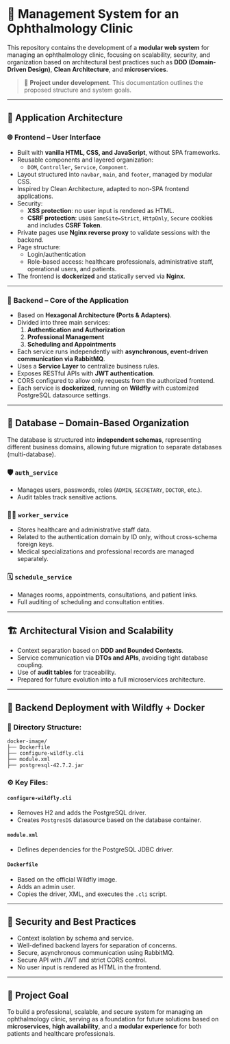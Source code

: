 # 🏥 Management System for an Ophthalmology Clinic

This repository contains the development of a **modular web system** for managing an ophthalmology clinic, focusing on scalability, security, and organization based on architectural best practices such as **DDD (Domain-Driven Design)**, **Clean Architecture**, and **microservices**.

> 🚧 **Project under development**. This documentation outlines the proposed structure and system goals.

---

## 🧱 Application Architecture

### 🌐 **Frontend – User Interface**

- Built with **vanilla HTML, CSS, and JavaScript**, without SPA frameworks.
- Reusable components and layered organization:
  - `DOM`, `Controller`, `Service`, `Component`.
- Layout structured into `navbar`, `main`, and `footer`, managed by modular CSS.
- Inspired by Clean Architecture, adapted to non-SPA frontend applications.
- Security:
  - **XSS protection**: no user input is rendered as HTML.
  - **CSRF protection**: uses `SameSite=Strict`, `HttpOnly`, `Secure` cookies and includes **CSRF Token**.
- Private pages use **Nginx reverse proxy** to validate sessions with the backend.
- Page structure:
  - Login/authentication
  - Role-based access: healthcare professionals, administrative staff, operational users, and patients.
- The frontend is **dockerized** and statically served via **Nginx**.

---

### 🧠 **Backend – Core of the Application**

- Based on **Hexagonal Architecture (Ports & Adapters)**.
- Divided into three main services:
  1. **Authentication and Authorization**
  2. **Professional Management**
  3. **Scheduling and Appointments**
- Each service runs independently with **asynchronous, event-driven communication via RabbitMQ**.
- Uses a **Service Layer** to centralize business rules.
- Exposes RESTful APIs with **JWT authentication**.
- CORS configured to allow only requests from the authorized frontend.
- Each service is **dockerized**, running on **Wildfly** with customized PostgreSQL datasource settings.

---

## 🧬 Database – Domain-Based Organization

The database is structured into **independent schemas**, representing different business domains, allowing future migration to separate databases (multi-database).

### 🛡️ `auth_service`
- Manages users, passwords, roles (`ADMIN`, `SECRETARY`, `DOCTOR`, etc.).
- Audit tables track sensitive actions.

### 🧑‍⚕️ `worker_service`
- Stores healthcare and administrative staff data.
- Related to the authentication domain by ID only, without cross-schema foreign keys.
- Medical specializations and professional records are managed separately.

### 🗓️ `schedule_service`
- Manages rooms, appointments, consultations, and patient links.
- Full auditing of scheduling and consultation entities.

---

## 🏗️ Architectural Vision and Scalability

- Context separation based on **DDD and Bounded Contexts**.
- Service communication via **DTOs and APIs**, avoiding tight database coupling.
- Use of **audit tables** for traceability.
- Prepared for future evolution into a full microservices architecture.

---

## 🐳 Backend Deployment with Wildfly + Docker

### 📁 Directory Structure:
```
docker-image/
├── Dockerfile
├── configure-wildfly.cli
├── module.xml
├── postgresql-42.7.2.jar
```

### ⚙️ Key Files:

#### `configure-wildfly.cli`
- Removes H2 and adds the PostgreSQL driver.
- Creates `PostgresDS` datasource based on the database container.

#### `module.xml`
- Defines dependencies for the PostgreSQL JDBC driver.

#### `Dockerfile`
- Based on the official Wildfly image.
- Adds an admin user.
- Copies the driver, XML, and executes the `.cli` script.

---

## 🔐 Security and Best Practices

- Context isolation by schema and service.
- Well-defined backend layers for separation of concerns.
- Secure, asynchronous communication using RabbitMQ.
- Secure API with JWT and strict CORS control.
- No user input is rendered as HTML in the frontend.

---

## 📌 Project Goal

To build a professional, scalable, and secure system for managing an ophthalmology clinic, serving as a foundation for future solutions based on **microservices**, **high availability**, and a **modular experience** for both patients and healthcare professionals.
